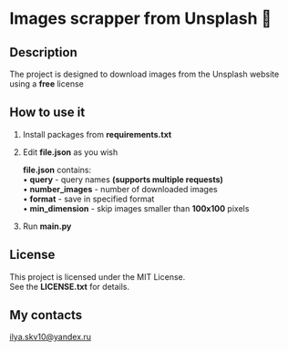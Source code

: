 # Images scrapper from Unsplash 🚀
## Desсription
The project is designed to download images from the Unsplash website using a **free** license
## How to use it
1. Install packages from **requirements.txt**
2. Edit **file.json** as you wish  
   
   **file.json** contains:  
   • **query** - query names **(supports multiple requests)**  
   • **number_images** - number of downloaded images  
   • **format** - save in specified format  
   • **min_dimension** - skip images smaller than **100x100** pixels

4. Run **main.py**

## License
This project is licensed under the MIT License.  
See the **LICENSE.txt** for details.

## My contacts
ilya.skv10@yandex.ru
